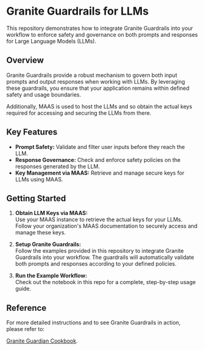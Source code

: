 # Granite Guardrails for LLMs
This repository demonstrates how to integrate Granite Guardrails into your workflow to enforce safety and governance on both prompts and responses for Large Language Models (LLMs).

## Overview
Granite Guardrails provide a robust mechanism to govern both input prompts and output responses when working with LLMs. By leveraging these guardrails, you ensure that your application remains within defined safety and usage boundaries.

Additionally, MAAS is used to host the LLMs and so obtain the actual keys required for accessing and securing the LLMs from there.

## Key Features

- **Prompt Safety:** Validate and filter user inputs before they reach the LLM.
- **Response Governance:** Check and enforce safety policies on the responses generated by the LLM.
- **Key Management via MAAS:** Retrieve and manage secure keys for LLMs using MAAS.

## Getting Started

1. **Obtain LLM Keys via MAAS:**  
   Use your MAAS instance to retrieve the actual keys for your LLMs. Follow your organization's MAAS documentation to securely access and manage these keys.

2. **Setup Granite Guardrails:**  
   Follow the examples provided in this repository to integrate Granite Guardrails into your workflow. The guardrails will automatically validate both prompts and responses according to your defined policies.

3. **Run the Example Workflow:**  
Check out the notebook in this repo for a complete, step-by-step usage guide.

## Reference
For more detailed instructions and to see Granite Guardrails in action, please refer to:

[Granite Guardian Cookbook](https://github.com/ibm-granite/granite-guardian/blob/main/cookbooks/granite-guardian-3.1/usage_governance_workflow_vllm.ipynb).
